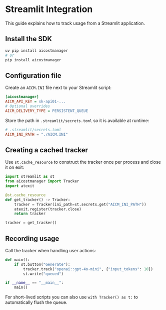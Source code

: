 # Streamlit Integration

This guide explains how to track usage from a Streamlit application.

## Install the SDK

```bash
uv pip install aicostmanager
# or
pip install aicostmanager
```

## Configuration file

Create an `AICM.INI` file next to your Streamlit script:

```ini
[aicostmanager]
AICM_API_KEY = sk-api01-...
# Optional overrides
AICM_DELIVERY_TYPE = PERSISTENT_QUEUE
```

Store the path in `.streamlit/secrets.toml` so it is available at runtime:

```toml
# .streamlit/secrets.toml
AICM_INI_PATH = "./AICM.INI"
```

## Creating a cached tracker

Use `st.cache_resource` to construct the tracker once per process and close it
on exit:

```python
import streamlit as st
from aicostmanager import Tracker
import atexit

@st.cache_resource
def get_tracker() -> Tracker:
    tracker = Tracker(ini_path=st.secrets.get("AICM_INI_PATH"))
    atexit.register(tracker.close)
    return tracker

tracker = get_tracker()
```

## Recording usage

Call the tracker when handling user actions:

```python
def main():
    if st.button("Generate"):
        tracker.track("openai::gpt-4o-mini", {"input_tokens": 10})
        st.write("queued")

if __name__ == "__main__":
    main()
```

For short-lived scripts you can also use `with Tracker() as t:` to automatically
flush the queue.
